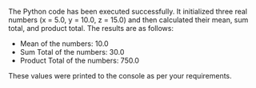 The Python code has been executed successfully. It initialized three real numbers (x = 5.0, y = 10.0, z = 15.0) and then calculated their mean, sum total, and product total. The results are as follows:

- Mean of the numbers: 10.0
- Sum Total of the numbers: 30.0
- Product Total of the numbers: 750.0

These values were printed to the console as per your requirements.